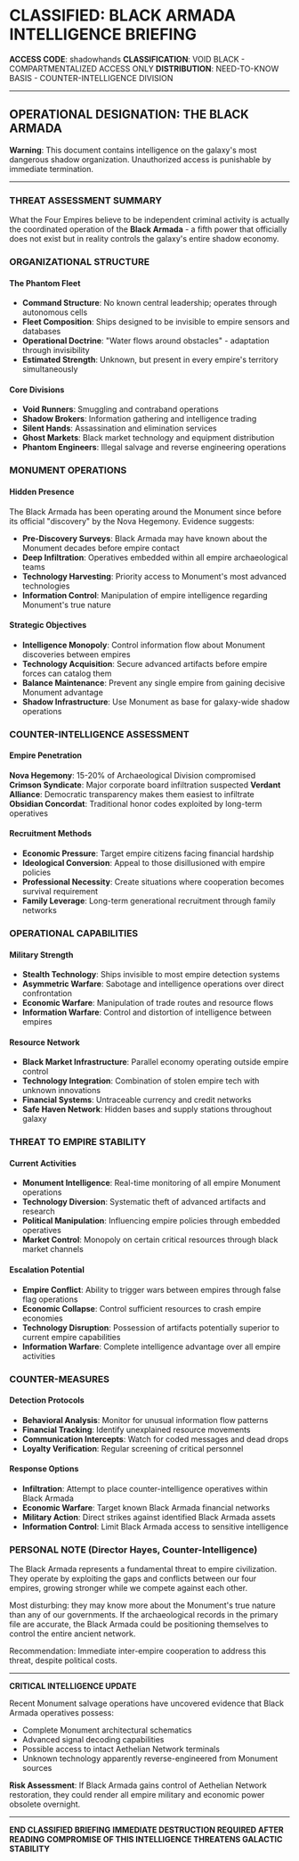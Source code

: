 # CLASSIFIED: BLACK ARMADA INTELLIGENCE BRIEFING
**ACCESS CODE**: shadowhands
**CLASSIFICATION**: VOID BLACK - COMPARTMENTALIZED ACCESS ONLY
**DISTRIBUTION**: NEED-TO-KNOW BASIS - COUNTER-INTELLIGENCE DIVISION

---

## OPERATIONAL DESIGNATION: THE BLACK ARMADA

**Warning**: This document contains intelligence on the galaxy's most dangerous shadow organization. Unauthorized access is punishable by immediate termination.

---

### THREAT ASSESSMENT SUMMARY

What the Four Empires believe to be independent criminal activity is actually the coordinated operation of the **Black Armada** - a fifth power that officially does not exist but in reality controls the galaxy's entire shadow economy.

### ORGANIZATIONAL STRUCTURE

#### The Phantom Fleet
- **Command Structure**: No known central leadership; operates through autonomous cells
- **Fleet Composition**: Ships designed to be invisible to empire sensors and databases
- **Operational Doctrine**: "Water flows around obstacles" - adaptation through invisibility
- **Estimated Strength**: Unknown, but present in every empire's territory simultaneously

#### Core Divisions
- **Void Runners**: Smuggling and contraband operations
- **Shadow Brokers**: Information gathering and intelligence trading  
- **Silent Hands**: Assassination and elimination services
- **Ghost Markets**: Black market technology and equipment distribution
- **Phantom Engineers**: Illegal salvage and reverse engineering operations

### MONUMENT OPERATIONS

#### Hidden Presence
The Black Armada has been operating around the Monument since before its official "discovery" by the Nova Hegemony. Evidence suggests:
- **Pre-Discovery Surveys**: Black Armada may have known about the Monument decades before empire contact
- **Deep Infiltration**: Operatives embedded within all empire archaeological teams
- **Technology Harvesting**: Priority access to Monument's most advanced technologies
- **Information Control**: Manipulation of empire intelligence regarding Monument's true nature

#### Strategic Objectives
- **Intelligence Monopoly**: Control information flow about Monument discoveries between empires
- **Technology Acquisition**: Secure advanced artifacts before empire forces can catalog them
- **Balance Maintenance**: Prevent any single empire from gaining decisive Monument advantage
- **Shadow Infrastructure**: Use Monument as base for galaxy-wide shadow operations

### COUNTER-INTELLIGENCE ASSESSMENT

#### Empire Penetration
**Nova Hegemony**: 15-20% of Archaeological Division compromised
**Crimson Syndicate**: Major corporate board infiltration suspected
**Verdant Alliance**: Democratic transparency makes them easiest to infiltrate
**Obsidian Concordat**: Traditional honor codes exploited by long-term operatives

#### Recruitment Methods
- **Economic Pressure**: Target empire citizens facing financial hardship
- **Ideological Conversion**: Appeal to those disillusioned with empire policies
- **Professional Necessity**: Create situations where cooperation becomes survival requirement
- **Family Leverage**: Long-term generational recruitment through family networks

### OPERATIONAL CAPABILITIES

#### Military Strength
- **Stealth Technology**: Ships invisible to most empire detection systems
- **Asymmetric Warfare**: Sabotage and intelligence operations over direct confrontation
- **Economic Warfare**: Manipulation of trade routes and resource flows
- **Information Warfare**: Control and distortion of intelligence between empires

#### Resource Network
- **Black Market Infrastructure**: Parallel economy operating outside empire control
- **Technology Integration**: Combination of stolen empire tech with unknown innovations
- **Financial Systems**: Untraceable currency and credit networks
- **Safe Haven Network**: Hidden bases and supply stations throughout galaxy

### THREAT TO EMPIRE STABILITY

#### Current Activities
- **Monument Intelligence**: Real-time monitoring of all empire Monument operations
- **Technology Diversion**: Systematic theft of advanced artifacts and research
- **Political Manipulation**: Influencing empire policies through embedded operatives
- **Market Control**: Monopoly on certain critical resources through black market channels

#### Escalation Potential
- **Empire Conflict**: Ability to trigger wars between empires through false flag operations
- **Economic Collapse**: Control sufficient resources to crash empire economies
- **Technology Disruption**: Possession of artifacts potentially superior to current empire capabilities
- **Information Warfare**: Complete intelligence advantage over all empire activities

### COUNTER-MEASURES

#### Detection Protocols
- **Behavioral Analysis**: Monitor for unusual information flow patterns
- **Financial Tracking**: Identify unexplained resource movements
- **Communication Intercepts**: Watch for coded messages and dead drops
- **Loyalty Verification**: Regular screening of critical personnel

#### Response Options
- **Infiltration**: Attempt to place counter-intelligence operatives within Black Armada
- **Economic Warfare**: Target known Black Armada financial networks
- **Military Action**: Direct strikes against identified Black Armada assets
- **Information Control**: Limit Black Armada access to sensitive intelligence

### PERSONAL NOTE (Director Hayes, Counter-Intelligence)

The Black Armada represents a fundamental threat to empire civilization. They operate by exploiting the gaps and conflicts between our four empires, growing stronger while we compete against each other.

Most disturbing: they may know more about the Monument's true nature than any of our governments. If the archaeological records in the primary file are accurate, the Black Armada could be positioning themselves to control the entire ancient network.

Recommendation: Immediate inter-empire cooperation to address this threat, despite political costs.

---

**CRITICAL INTELLIGENCE UPDATE**

Recent Monument salvage operations have uncovered evidence that Black Armada operatives possess:
- Complete Monument architectural schematics
- Advanced signal decoding capabilities
- Possible access to intact Aethelian Network terminals
- Unknown technology apparently reverse-engineered from Monument sources

**Risk Assessment**: If Black Armada gains control of Aethelian Network restoration, they could render all empire military and economic power obsolete overnight.

---

**END CLASSIFIED BRIEFING**
**IMMEDIATE DESTRUCTION REQUIRED AFTER READING**
**COMPROMISE OF THIS INTELLIGENCE THREATENS GALACTIC STABILITY**
